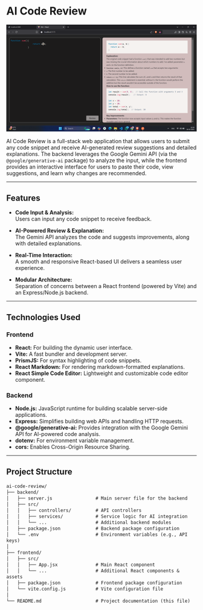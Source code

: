 # AI Code Review

<img src="Screen-shot.png" alt="Project Screenshot" width="600" />


AI Code Review is a full-stack web application that allows users to submit any code snippet and receive AI-generated review suggestions and detailed explanations. The backend leverages the Google Gemini API (via the `@google/generative-ai` package) to analyze the input, while the frontend provides an interactive interface for users to paste their code, view suggestions, and learn why changes are recommended.

---

## Features

- **Code Input & Analysis:**  
  Users can input any code snippet to receive feedback.

- **AI-Powered Review & Explanation:**  
  The Gemini API analyzes the code and suggests improvements, along with detailed explanations.

- **Real-Time Interaction:**  
  A smooth and responsive React-based UI delivers a seamless user experience.

- **Modular Architecture:**  
  Separation of concerns between a React frontend (powered by Vite) and an Express/Node.js backend.

---

## Technologies Used

### Frontend
- **React:** For building the dynamic user interface.
- **Vite:** A fast bundler and development server.
- **PrismJS:** For syntax highlighting of code snippets.
- **React Markdown:** For rendering markdown-formatted explanations.
- **React Simple Code Editor:** Lightweight and customizable code editor component.

### Backend
- **Node.js:** JavaScript runtime for building scalable server-side applications.
- **Express:** Simplifies building web APIs and handling HTTP requests.
- **@google/generative-ai:** Provides integration with the Google Gemini API for AI-powered code analysis.
- **dotenv:** For environment variable management.
- **cors:** Enables Cross-Origin Resource Sharing.

---

## Project Structure

```plaintext
ai-code-review/
├── backend/
│   ├── server.js                # Main server file for the backend
│   ├── src/
│   │   ├── controllers/         # API controllers
│   │   ├── services/            # Service logic for AI integration
│   │   └── ...                  # Additional backend modules
│   ├── package.json             # Backend package configuration
│   └── .env                     # Environment variables (e.g., API keys)
│
├── frontend/
│   ├── src/
│   │   ├── App.jsx              # Main React component
│   │   └── ...                  # Additional React components & assets
│   ├── package.json             # Frontend package configuration
│   └── vite.config.js           # Vite configuration file
│
└── README.md                    # Project documentation (this file)
